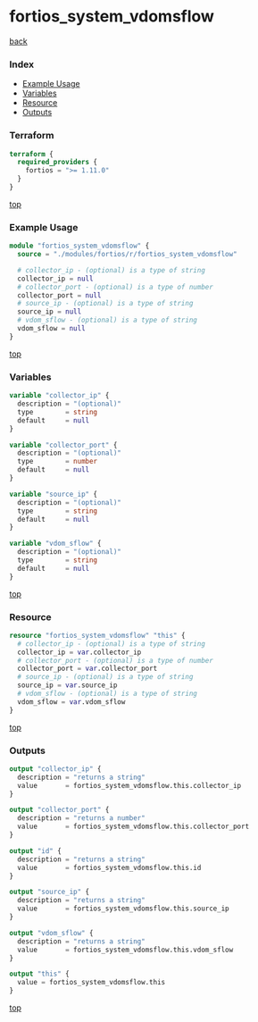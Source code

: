 # fortios_system_vdomsflow

[back](../fortios.md)

### Index

- [Example Usage](#example-usage)
- [Variables](#variables)
- [Resource](#resource)
- [Outputs](#outputs)

### Terraform

```terraform
terraform {
  required_providers {
    fortios = ">= 1.11.0"
  }
}
```

[top](#index)

### Example Usage

```terraform
module "fortios_system_vdomsflow" {
  source = "./modules/fortios/r/fortios_system_vdomsflow"

  # collector_ip - (optional) is a type of string
  collector_ip = null
  # collector_port - (optional) is a type of number
  collector_port = null
  # source_ip - (optional) is a type of string
  source_ip = null
  # vdom_sflow - (optional) is a type of string
  vdom_sflow = null
}
```

[top](#index)

### Variables

```terraform
variable "collector_ip" {
  description = "(optional)"
  type        = string
  default     = null
}

variable "collector_port" {
  description = "(optional)"
  type        = number
  default     = null
}

variable "source_ip" {
  description = "(optional)"
  type        = string
  default     = null
}

variable "vdom_sflow" {
  description = "(optional)"
  type        = string
  default     = null
}
```

[top](#index)

### Resource

```terraform
resource "fortios_system_vdomsflow" "this" {
  # collector_ip - (optional) is a type of string
  collector_ip = var.collector_ip
  # collector_port - (optional) is a type of number
  collector_port = var.collector_port
  # source_ip - (optional) is a type of string
  source_ip = var.source_ip
  # vdom_sflow - (optional) is a type of string
  vdom_sflow = var.vdom_sflow
}
```

[top](#index)

### Outputs

```terraform
output "collector_ip" {
  description = "returns a string"
  value       = fortios_system_vdomsflow.this.collector_ip
}

output "collector_port" {
  description = "returns a number"
  value       = fortios_system_vdomsflow.this.collector_port
}

output "id" {
  description = "returns a string"
  value       = fortios_system_vdomsflow.this.id
}

output "source_ip" {
  description = "returns a string"
  value       = fortios_system_vdomsflow.this.source_ip
}

output "vdom_sflow" {
  description = "returns a string"
  value       = fortios_system_vdomsflow.this.vdom_sflow
}

output "this" {
  value = fortios_system_vdomsflow.this
}
```

[top](#index)
